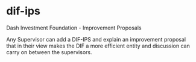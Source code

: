 # dif-ips
Dash Investment Foundation - Improvement Proposals

Any Supervisor can add a DIF-IPS and explain an improvement proposal that in their view makes the DIF a more efficient entity and discussion can carry on between the supervisors.
